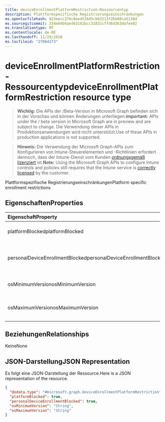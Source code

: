 ```yaml
---
title: deviceEnrollmentPlatformRestriction-Ressourcentyp
description: Plattformspezifische Registrierungseinschränkungen
ms.openlocfilehash: 823eecc37dc8ee4536d5cb63213f2bb80ca5138d
ms.sourcegitcommit: 334e84b4aed63162bcc31831cffd6d363dafee02
ms.translationtype: MT
ms.contentlocale: de-DE
ms.lasthandoff: 11/29/2018
ms.locfileid: "27064273"
---
```

# <a name="deviceenrollmentplatformrestriction-resource-type"></a><span data-ttu-id="9530a-103">deviceEnrollmentPlatformRestriction-Ressourcentyp</span><span class="sxs-lookup"><span data-stu-id="9530a-103">deviceEnrollmentPlatformRestriction resource type</span></span>

> <span data-ttu-id="9530a-104">**Wichtig:** Die APIs der /Beta-Version in Microsoft Graph befinden sich in der Vorschau und können Änderungen unterliegen.</span><span class="sxs-lookup"><span data-stu-id="9530a-104">**Important:** APIs under the / beta version in Microsoft Graph are in preview and are subject to change.</span></span> <span data-ttu-id="9530a-105">Die Verwendung dieser APIs in Produktionsanwendungen wird nicht unterstützt.</span><span class="sxs-lookup"><span data-stu-id="9530a-105">Use of these APIs in production applications is not supported.</span></span>

> <span data-ttu-id="9530a-106">**Hinweis:** Die Verwendung der Microsoft Graph-APIs zum Konfigurieren von Intune-Steuerelementen und -Richtlinien erfordert dennoch, dass der Intune-Dienst vom Kunden [ordnungsgemäß lizenziert](https://go.microsoft.com/fwlink/?linkid=839381) ist.</span><span class="sxs-lookup"><span data-stu-id="9530a-106">**Note:** Using the Microsoft Graph APIs to configure Intune controls and policies still requires that the Intune service is [correctly licensed](https://go.microsoft.com/fwlink/?linkid=839381) by the customer.</span></span>

<span data-ttu-id="9530a-107">Plattformspezifische Registrierungseinschränkungen</span><span class="sxs-lookup"><span data-stu-id="9530a-107">Platform specific enrollment restrictions</span></span>
## <a name="properties"></a><span data-ttu-id="9530a-108">Eigenschaften</span><span class="sxs-lookup"><span data-stu-id="9530a-108">Properties</span></span>
|<span data-ttu-id="9530a-109">Eigenschaft</span><span class="sxs-lookup"><span data-stu-id="9530a-109">Property</span></span>|<span data-ttu-id="9530a-110">Typ</span><span class="sxs-lookup"><span data-stu-id="9530a-110">Type</span></span>|<span data-ttu-id="9530a-111">Beschreibung</span><span class="sxs-lookup"><span data-stu-id="9530a-111">Description</span></span>|
|:---|:---|:---|
|<span data-ttu-id="9530a-112">platformBlocked</span><span class="sxs-lookup"><span data-stu-id="9530a-112">platformBlocked</span></span>|<span data-ttu-id="9530a-113">Boolescher Wert</span><span class="sxs-lookup"><span data-stu-id="9530a-113">Boolean</span></span>|<span data-ttu-id="9530a-114">Sperren der Plattform für die Registrierung</span><span class="sxs-lookup"><span data-stu-id="9530a-114">Block the platform from enrolling</span></span>|
|<span data-ttu-id="9530a-115">personalDeviceEnrollmentBlocked</span><span class="sxs-lookup"><span data-stu-id="9530a-115">personalDeviceEnrollmentBlocked</span></span>|<span data-ttu-id="9530a-116">Boolescher Wert</span><span class="sxs-lookup"><span data-stu-id="9530a-116">Boolean</span></span>|<span data-ttu-id="9530a-117">Sperren privat genutzter Geräte für die Registrierung</span><span class="sxs-lookup"><span data-stu-id="9530a-117">Block personally owned devices from enrolling</span></span>|
|<span data-ttu-id="9530a-118">osMinimumVersion</span><span class="sxs-lookup"><span data-stu-id="9530a-118">osMinimumVersion</span></span>|<span data-ttu-id="9530a-119">Zeichenfolge</span><span class="sxs-lookup"><span data-stu-id="9530a-119">String</span></span>|<span data-ttu-id="9530a-120">Unterstützte mindestens benötigte iOS-Version</span><span class="sxs-lookup"><span data-stu-id="9530a-120">Min OS version supported</span></span>|
|<span data-ttu-id="9530a-121">osMaximumVersion</span><span class="sxs-lookup"><span data-stu-id="9530a-121">osMaximumVersion</span></span>|<span data-ttu-id="9530a-122">Zeichenfolge</span><span class="sxs-lookup"><span data-stu-id="9530a-122">String</span></span>|<span data-ttu-id="9530a-123">Unterstützte maximal verwendbare iOS-Version</span><span class="sxs-lookup"><span data-stu-id="9530a-123">Max OS version supported</span></span>|

## <a name="relationships"></a><span data-ttu-id="9530a-124">Beziehungen</span><span class="sxs-lookup"><span data-stu-id="9530a-124">Relationships</span></span>
<span data-ttu-id="9530a-125">Keine</span><span class="sxs-lookup"><span data-stu-id="9530a-125">None</span></span>
## <a name="json-representation"></a><span data-ttu-id="9530a-126">JSON-Darstellung</span><span class="sxs-lookup"><span data-stu-id="9530a-126">JSON Representation</span></span>
<span data-ttu-id="9530a-127">Es folgt eine JSON-Darstellung der Ressource.</span><span class="sxs-lookup"><span data-stu-id="9530a-127">Here is a JSON representation of the resource.</span></span>
<!-- {
  "blockType": "resource",
  "@odata.type": "microsoft.graph.deviceEnrollmentPlatformRestriction"
}
-->
``` json
{
  "@odata.type": "#microsoft.graph.deviceEnrollmentPlatformRestriction",
  "platformBlocked": true,
  "personalDeviceEnrollmentBlocked": true,
  "osMinimumVersion": "String",
  "osMaximumVersion": "String"
}
```





